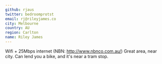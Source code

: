 ```yaml
---
github: rjaus
twitter: bedroomprotst
email: rj@rileyjames.co
city: Melbourne
country: AU
region: Carlton
name: Riley James
---
```


Wifi + 25Mbps internet (NBN: http://www.nbnco.com.au/)
Great area, near city.  Can lend you a bike, and it's near a tram stop.
